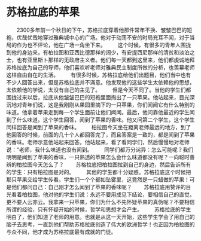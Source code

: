 # 苏格拉底的苹果
　　2300多年前一个秋日的下午，苏格拉底穿着他那件常年不换、皱皱巴巴的短袍，优哉优哉地穿过雅典城中心的广场。他对于动荡不安的时局充耳不闻，对于当局的作为也不评论，他在广场一角坐下来。 
　　这个时候，有很多的青年人围拢到他的身边来，有柏拉图和亚西比德那样的阔少，有安提西尼那样的清贫和淡泊之士，也有亚里斯卜那样的无政府主义者。他们每一天都到这里来，他们都虔诚地拜苏格拉底为自己的导师，他们喜欢听老师对雅典民主制度所做的分析，也羡幕老师这样自由自在的生活。 
　　有很多时候，苏格拉底给他们出题目，他们当中也有不少人回答出来，但是苏格拉底并不滿意。他发现他的这些学生太依赖他的思想，太依赖他的学说，太没有自己的主见了。 
　　但是今天不同了。当他的学生们都围拢过来以后，拉底从他皱皱巴巴的短袍里面掏出了一只苹果。他站起来，目光深沉地对青年们说，这是我刚刚从果园里摘下的一只苹果，你们闻闻它有什么特别的味道。他拿着苹果走到每一个学生面前让他们闻闻。最后，他问靠他最近的学生闻到了什么味道。这个学生回答，闻到了苹果的香味。他又问第二个学生，这个学生同样回答是闻到了苹果的香味。 
　　柏拉图今天坐在距离老师最远的地方，到了他回答的时候，前面的几十个人都回答完了，而且答案是一致的，都是闻到了苹果的香味。老师示意他站起来回答。他站起来，看了看同学们，然后慢慢地对老师说：“老师，我什么味道也没有闻到。 
　　同学们都万分诧异：怎么可能呢？我们明明是闻到了苹果的香味，一只熟透的苹果怎么会什么味道都没有呢？一向聪时善辨的柏拉图今天怎么了？ 
　　苏格拉底把柏拉图拉到自己的身边，然后告诉所有的学生：只有柏拉图是对的。 
　　其他的学生都十分疑惑。苏格拉底这个时候把那只苹果交给学生传看。学生们一个个都如坠雾里，这竟然是一只蜡做的苹果！可是他们都问自己：自己刚才怎么闻到了苹果的香味呢？ 
　　苏格拉底用赞许的目光看着柏拉图，他对他的学生们说：永远不要用成见下结论，要相信自己的直觉，更不要人云亦云。我拿来一只苹果，你们为什么不先怀疑苹果的真伪呢？不要相信所谓的经验，只有怀疑开始的时候，哲学和思想才会产生。 
　　苏格拉底的学生明白了，他们知道了老师的用意。也就是从这一天开始，这些学生学会了用自己的脑子去思考，一直到他们帮助苏格拉底创造了伟大的欧洲哲学！也正因为柏拉图的与众不同，他才成为苏格拉底最有成就的门徒。
 